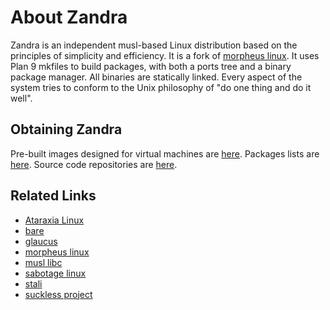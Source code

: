 # About Zandra
 
Zandra is an independent musl-based Linux distribution based on the
principles of simplicity and efficiency. It is a fork of
[morpheus linux](http://morpheus.2f30.org). It uses Plan 9 mkfiles to
build packages, with both a ports tree and a binary package manager.
All binaries are statically linked. Every aspect of the system tries
to conform to the Unix philosophy of "do one thing and do it well".

## Obtaining Zandra

Pre-built images designed for virtual machines are
[here](https://zandra.org/img). Packages lists are
[here](https://zandra.org/pkg). Source code repositories are
[here](https://git.zandra.org).

## Related Links

* [Ataraxia Linux](https://ataraxialinux.github.io/)
* [bare](https://github.com/uggedal/bare/)
* [glaucus](https://www.glaucuslinux.org/)
* [morpheus linux](http://morpheus.2f30.org/)
* [musl libc](http://musl.libc.org/)
* [sabotage linux](http://sabo.xyz/)
* [stali](http://sta.li/)
* [suckless project](http://suckless.org/)
